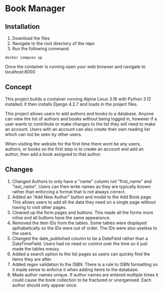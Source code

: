 # Book Manager

## Installation
1. Download the files
2. Navigate to the root directory of the repo
3. Run the following command:
```
docker compose up
```

Once the container is running open your web browser and navigate to localhost:8000

## Concept
This project builds a container running Alpine Linux 3.18 with Python 3.12 installed.
It then installs Django 4.2.7 and loads in the project files.

This project allows users to add authors and books to a database.
Anyone can view the list of authors and books without being logged in, however if a user wants to contribute or make changes to the list they will need to make an account.
Users with an account can also create their own reading list which can not be seen by other users.

When visiting the website for the first time there wont be any users, authors, or books so the first step is to create an account and add an author, then add a book assigned to that author.

## Changes
1. Changed Authors to only have a "name" column not "first_name" and "last_name". Users can then write names as they are typically known rather than enforcing a format that is not always correct.
2. Added an "Add New Author" button and modal to the Add Book page. This allows users to add all the data they need on a single page without having to visit other pages.
3. Cleaned up the form pages and buttons. This made all the forms more inline and all buttons have the same appearance.
4. Removed the item IDs from the tables. Some tables were displayed aplhabetically so the IDs were out of order. The IDs were also useless to the users.
5. Changed the date_published column to be a DateField rather than a DateTimeField. Users had no need or control over the time so it just made the tables messy.
6. Added a search option to the list pages so users can quickly find the items they are after.
7. Added regex validation to the ISBN. There is a rule to ISBN formatting so it made sense to enforce it when adding items to the database.
8. Made author names unique. If author names are entered multiple times it could cause the book collection to be fractured or unorganised. Each author should only appear once.